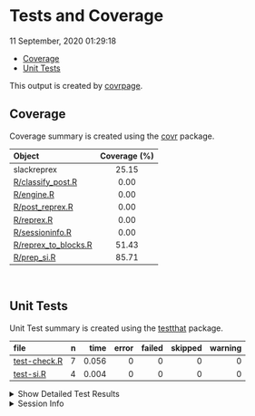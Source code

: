 Tests and Coverage
================
11 September, 2020 01:29:18

  - [Coverage](#coverage)
  - [Unit Tests](#unit-tests)

This output is created by
[covrpage](https://github.com/metrumresearchgroup/covrpage).

## Coverage

Coverage summary is created using the
[covr](https://github.com/r-lib/covr) package.

| Object                                            | Coverage (%) |
| :------------------------------------------------ | :----------: |
| slackreprex                                       |    25.15     |
| [R/classify\_post.R](../R/classify_post.R)        |     0.00     |
| [R/engine.R](../R/engine.R)                       |     0.00     |
| [R/post\_reprex.R](../R/post_reprex.R)            |     0.00     |
| [R/reprex.R](../R/reprex.R)                       |     0.00     |
| [R/sessioninfo.R](../R/sessioninfo.R)             |     0.00     |
| [R/reprex\_to\_blocks.R](../R/reprex_to_blocks.R) |    51.43     |
| [R/prep\_si.R](../R/prep_si.R)                    |    85.71     |

<br>

## Unit Tests

Unit Test summary is created using the
[testthat](https://github.com/r-lib/testthat) package.

| file                                  | n |  time | error | failed | skipped | warning |
| :------------------------------------ | -: | ----: | ----: | -----: | ------: | ------: |
| [test-check.R](testthat/test-check.R) | 7 | 0.056 |     0 |      0 |       0 |       0 |
| [test-si.R](testthat/test-si.R)       | 4 | 0.004 |     0 |      0 |       0 |       0 |

<details closed>

<summary> Show Detailed Test Results </summary>

| file                                      | context          | test                                      | status | n |  time |
| :---------------------------------------- | :--------------- | :---------------------------------------- | :----- | -: | ----: |
| [test-check.R](testthat/test-check.R#L29) | reprex to blocks | class: no\_fig                            | PASS   | 1 | 0.050 |
| [test-check.R](testthat/test-check.R#L33) | reprex to blocks | class: err                                | PASS   | 1 | 0.001 |
| [test-check.R](testthat/test-check.R#L37) | reprex to blocks | class: fig                                | PASS   | 1 | 0.001 |
| [test-check.R](testthat/test-check.R#L45) | reprex to blocks | element type: no\_fig                     | PASS   | 1 | 0.001 |
| [test-check.R](testthat/test-check.R#L49) | reprex to blocks | element type: err                         | PASS   | 1 | 0.001 |
| [test-check.R](testthat/test-check.R#L53) | reprex to blocks | element type: err emo                     | PASS   | 1 | 0.001 |
| [test-check.R](testthat/test-check.R#L57) | reprex to blocks | element type: fig                         | PASS   | 1 | 0.001 |
| [test-si.R](testthat/test-si.R#L8)        | sessioninfo      | sessioninfo classification: file exists   | PASS   | 1 | 0.001 |
| [test-si.R](testthat/test-si.R#L12)       | sessioninfo      | sessioninfo classification: file contents | PASS   | 1 | 0.001 |
| [test-si.R](testthat/test-si.R#L22)       | sessioninfo      | sessionInfo classification: file exists   | PASS   | 1 | 0.001 |
| [test-si.R](testthat/test-si.R#L26)       | sessioninfo      | sessionInfo classification: file contents | PASS   | 1 | 0.001 |

</details>

<details>

<summary> Session Info </summary>

| Field    | Value                               |                                                                                                                                                                                                                                                                     |
| :------- | :---------------------------------- | :------------------------------------------------------------------------------------------------------------------------------------------------------------------------------------------------------------------------------------------------------------------ |
| Version  | R version 3.6.3 (2020-02-29)        |                                                                                                                                                                                                                                                                     |
| Platform | x86\_64-apple-darwin15.6.0 (64-bit) | <a href="https://github.com/yonicd/slackreprex/commit/ee154438ae30e9feb537c4378dd7a3b342e53154/checks" target="_blank"><span title="Built on Github Actions">![](https://github.com/metrumresearchgroup/covrpage/blob/actions/inst/logo/gh.png?raw=true)</span></a> |
| Running  | macOS Catalina 10.15.6              |                                                                                                                                                                                                                                                                     |
| Language | en\_US                              |                                                                                                                                                                                                                                                                     |
| Timezone | UTC                                 |                                                                                                                                                                                                                                                                     |

| Package  | Version |
| :------- | :------ |
| testthat | 2.3.2   |
| covr     | 3.5.0   |
| covrpage | 0.0.71  |

</details>

<!--- Final Status : pass --->
